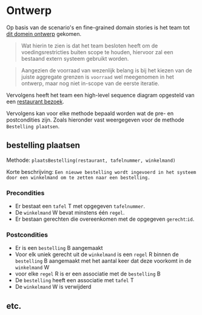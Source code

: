 # Ontwerp

Op basis van de scenario's en fine-grained domain stories is het team tot [dit domein ontwerp](domeinmodel.puml) gekomen.

> Wat hierin te zien is dat het team besloten heeft om de voedingsrestricties buiten scope te houden, hiervoor zal een bestaand extern systeem gebruikt worden.

> Aangezien de voorraad van wezenlijk belang is bij het kiezen van de juiste aggregate grenzen is `voorraad` wel meegenomen in het ontwerp, 
maar nog niet in-scope van de eerste iteratie.

Vervolgens heeft het team een high-level sequence diagram opgesteld van een [restaurant bezoek](SSD%20-%20restaurant%20bezoek.puml).

Vervolgens kan voor elke methode bepaald worden wat de pre- en postcondities zijn.
Zoals hieronder vast weergegeven voor de methode `Bestelling plaatsen`.

## bestelling plaatsen

Methode: `plaatsBestelling(restaurant, tafelnummer, winkelmand)`

Korte beschrijving:
`Een nieuwe bestelling wordt ingevoerd in het systeem door een winkelmand om te zetten naar een bestelling.`

### Precondities

* Er bestaat een `tafel` T met opgegeven `tafelnummer`.
* De `winkelmand` W bevat minstens één `regel`.
* Er bestaan gerechten die overeenkomen met de opgegeven `gerecht`:`id`.

### Postcondities

* Er is een `bestelling` B aangemaakt
* Voor elk uniek gerecht uit de `winkelmand` is een `regel` R binnen de `bestelling` B aangemaakt met het aantal keer dat deze voorkomt in de `winkelmand` W
* voor elke `regel` R is er een associatie met de `bestelling` B
* De `bestelling` heeft een associatie met `tafel` T
* De `winkelmand` W is verwijderd

## etc.
